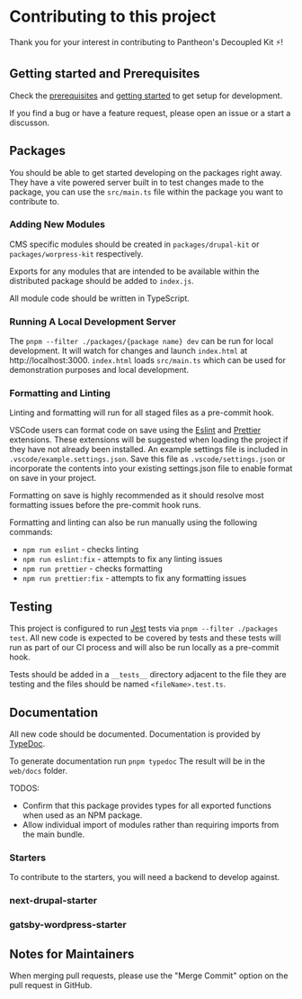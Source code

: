 # Contributing to this project

Thank you for your interest in contributing to 
Pantheon's Decoupled Kit ⚡️!

## Getting started and Prerequisites

Check the [prerequisites](https://github.com/pantheon-systems/decoupled-kit-js/#prerequisites) and [getting started](https://github.com/pantheon-systems/decoupled-kit-js/#getting-started) to get setup for development.

If you find a bug or have a feature request, please open an issue or a start a discusson.

## Packages

You should be able to get started developing on the packages right away. They have a vite powered server built in to test changes made to the package, you can use the `src/main.ts` file within the package you want to contribute to.

### Adding New Modules

CMS specific modules should be created in `packages/drupal-kit` or `packages/worpress-kit` respectively.

Exports for any modules that are intended to be available within the distributed
package should be added to `index.js`.

All module code should be written in TypeScript.

### Running A Local Development Server

The `pnpm --filter ./packages/{package name} dev` can be run for local development.
It will watch for changes and launch `index.html` at http://localhost:3000. `index.html` loads
`src/main.ts` which can be used for demonstration purposes and local
development.

### Formatting and Linting

Linting and formatting will run for all staged files as a pre-commit hook.

VSCode users can format code on save using the
[Eslint](https://marketplace.visualstudio.com/items?itemName=dbaeumer.vscode-eslint)
and
[Prettier](https://marketplace.visualstudio.com/items?itemName=esbenp.prettier-vscode)
extensions. These extensions will be suggested when loading the project if they
have not already been installed. An example settings file is included in
`.vscode/example.settings.json`. Save this file as `.vscode/settings.json` or
incorporate the contents into your existing settings.json file to enable format
on save in your project.

Formatting on save is highly recommended as it should resolve most formatting
issues before the pre-commit hook runs.

Formatting and linting can also be run manually using the following commands:

- `npm run eslint` - checks linting
- `npm run eslint:fix` - attempts to fix any linting issues
- `npm run prettier` - checks formatting
- `npm run prettier:fix` - attempts to fix any formatting issues

## Testing

This project is configured to run [Jest](https://facebook.github.io/jest/) tests
via `pnpm --filter ./packages test`. All new code is expected to be covered by tests and these
tests will run as part of our CI process and will also be run locally as a
pre-commit hook.

Tests should be added in a `__tests__` directory adjacent to the file they are
testing and the files should be named `<fileName>.test.ts`.

## Documentation

All new code should be documented. Documentation is provided by
[TypeDoc](https://typedoc.org/).

To generate documentation run `pnpm typedoc` The result will be in the `web/docs`
folder.

TODOS:

- Confirm that this package provides types for all exported functions when used
  as an NPM package.
- Allow individual import of modules rather than requiring imports from the main
  bundle.

### Starters

To contribute to the starters, you will need a backend to develop against.

### next-drupal-starter

<!-- Instructions on how to spin up a backend for local deveopment here -->

### gatsby-wordpress-starter

<!-- Instructions on how to spin up a backend for local deveopment here -->

## Notes for Maintainers

When merging pull requests, please use the "Merge Commit" option on the pull request in GitHub.
